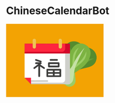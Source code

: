 # ChineseCalendarBot

<img src="https://github.com/hopesishu/chinese-calendar-bot/blob/main/images/botpic.png?raw=true" height="200" alt="picture of botpic">


